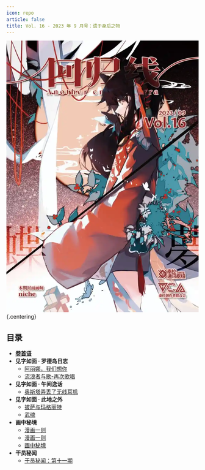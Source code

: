 ```yaml
---
icon: repo
article: false
title: Vol. 16 - 2023 年 9 月号：遗于身后之物
---
```


![](./res/cover.webp) {.centering}

## 目录

- [**卷首语**](intro.html)
- **见字如面 · 罗德岛日志**
  - [阿丽娜，我们想你](article1.html)
  - [流浪者与歌-再次歌唱](article2.html)
- **见字如面 · 午间逸话**
  - [奥斯塔弄丢了无线耳机](article3.html)
- **见字如面 · 此地之外**
  - [披萨与玛格丽特](article4.html)
  - [武魂](article5.html)
- **画中秘境**
  - [漫画一则](comic1.html)
  - [漫画一则](comic2.html)
  - [画中秘境](paintings.html)
- **干员秘闻**
  - [干员秘闻：第十一期](ope_sec.html)

<FakeAds />